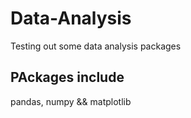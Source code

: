 # Data-Analysis
Testing out some data analysis packages

## PAckages include
pandas, numpy && matplotlib